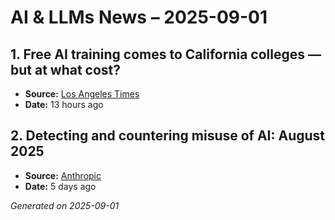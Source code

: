 # AI & LLMs News – 2025-09-01

## 1. Free AI training comes to California colleges — but at what cost?
- **Source:** [Los Angeles Times](https://www.latimes.com/california/story/2025-09-01/free-ai-training-comes-to-california-colleges-but-at-what-cost)
- **Date:** 13 hours ago

## 2. Detecting and countering misuse of AI: August 2025
- **Source:** [Anthropic](https://www.anthropic.com/news/detecting-countering-misuse-aug-2025)
- **Date:** 5 days ago

*Generated on 2025-09-01*
